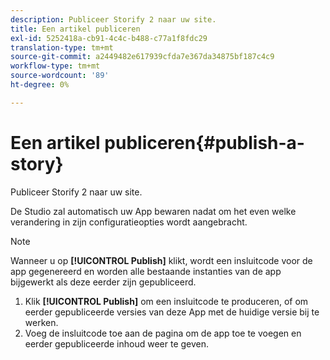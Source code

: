 ```yaml
---
description: Publiceer Storify 2 naar uw site.
title: Een artikel publiceren
exl-id: 5252418a-cb91-4c4c-b488-c77a1f8fdc29
translation-type: tm+mt
source-git-commit: a2449482e617939cfda7e367da34875bf187c4c9
workflow-type: tm+mt
source-wordcount: '89'
ht-degree: 0%

---
```


# Een artikel publiceren{#publish-a-story}

Publiceer Storify 2 naar uw site.

De Studio zal automatisch uw App bewaren nadat om het even welke verandering in zijn configuratieopties wordt aangebracht.

>[!NOTE]
>
>Wanneer u op **[!UICONTROL Publish]** klikt, wordt een insluitcode voor de app gegenereerd en worden alle bestaande instanties van de app bijgewerkt als deze eerder zijn gepubliceerd.

1. Klik **[!UICONTROL Publish]** om een insluitcode te produceren, of om eerder gepubliceerde versies van deze App met de huidige versie bij te werken.
1. Voeg de insluitcode toe aan de pagina om de app toe te voegen en eerder gepubliceerde inhoud weer te geven.
